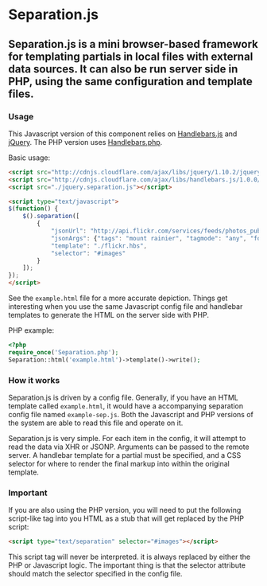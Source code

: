 # Separation.js 

## Separation.js is a mini browser-based framework for templating partials in local files with external data sources.  It can also be run server side in PHP, using the same configuration and template files.

### Usage

This Javascript version of this component relies on [Handlebars.js](http://handlebarsjs.com/) and [jQuery](http://jquery.com/).  The PHP version uses [Handlebars.php](https://github.com/XaminProject/handlebars.php).

Basic usage:

```html
<script src="http://cdnjs.cloudflare.com/ajax/libs/jquery/1.10.2/jquery.min.js"></script>
<script src="http://cdnjs.cloudflare.com/ajax/libs/handlebars.js/1.0.0/handlebars.min.js"></script>
<script src="./jquery.separation.js"></script>

<script type="text/javascript">
$(function() {
	$().separation([
		{
			"jsonUrl": "http://api.flickr.com/services/feeds/photos_public.gne?jsoncallback=?",
			"jsonArgs": {"tags": "mount rainier", "tagmode": "any", "format": "json"},
			"template": "./flickr.hbs",
			"selector": "#images"
		}
	]);
});
</script>
```

See the `example.html` file for a more accurate depiction.  Things get interesting when you use the same Javascript config file and handlebar templates to generate the HTML on the server side with PHP.

PHP example:

```php
<?php
require_once('Separation.php');
Separation::html('example.html')->template()->write();
```

### How it works
Separation.js is driven by a config file.  Generally, if you have an HTML template called `example.html`, it would have a accompanying separation config file named `example-sep.js`.  Both the Javascript and PHP versions of the system are able to read this file and operate on it.

Separation.js is very simple.  For each item in the config, it will attempt to read the data via XHR or JSONP.  Arguments can be passed to the remote server.  A handlebar template for a partial must be specified, and a CSS selector for where to render the final markup into within the original template.

### Important

If you are also using the PHP version, you will need to put the following script-like tag into you HTML as a stub that will get replaced by the PHP script:

```html
<script type="text/separation" selector="#images"></script>
```

This script tag will never be interpreted.  it is always replaced by either the PHP or Javascript logic.  The important thing is that the selector attribute should match the selector specified in the config file.